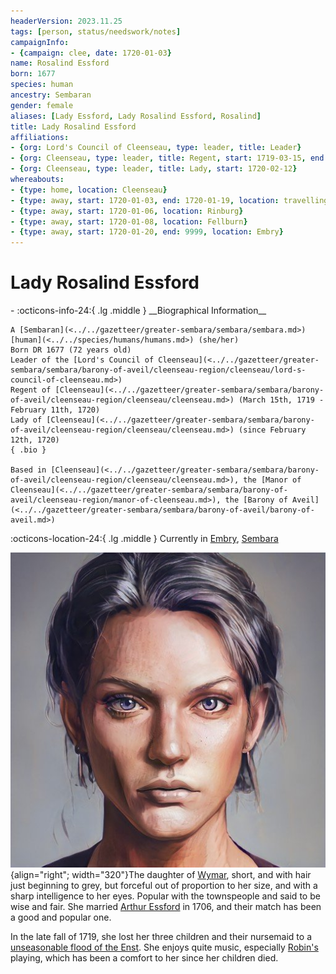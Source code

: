 ```yaml
---
headerVersion: 2023.11.25
tags: [person, status/needswork/notes]
campaignInfo:
- {campaign: clee, date: 1720-01-03}
name: Rosalind Essford
born: 1677
species: human
ancestry: Sembaran
gender: female
aliases: [Lady Essford, Lady Rosalind Essford, Rosalind]
title: Lady Rosalind Essford
affiliations:
- {org: Lord's Council of Cleenseau, type: leader, title: Leader}
- {org: Cleenseau, type: leader, title: Regent, start: 1719-03-15, end: 1720-02-11}
- {org: Cleenseau, type: leader, title: Lady, start: 1720-02-12}
whereabouts:
- {type: home, location: Cleenseau}
- {type: away, start: 1720-01-03, end: 1720-01-19, location: travelling to Embry}
- {type: away, start: 1720-01-06, location: Rinburg}
- {type: away, start: 1720-01-08, location: Fellburn}
- {type: away, start: 1720-01-20, end: 9999, location: Embry}
---
```

# Lady Rosalind Essford
<div class="grid cards ext-narrow-margin ext-one-column" markdown>
- :octicons-info-24:{ .lg .middle } __Biographical Information__

    A [Sembaran](<../../gazetteer/greater-sembara/sembara/sembara.md>) [human](<../../species/humans/humans.md>) (she/her)  
    Born DR 1677 (72 years old)  
    Leader of the [Lord's Council of Cleenseau](<../../gazetteer/greater-sembara/sembara/barony-of-aveil/cleenseau-region/cleenseau/lord-s-council-of-cleenseau.md>)  
    Regent of [Cleenseau](<../../gazetteer/greater-sembara/sembara/barony-of-aveil/cleenseau-region/cleenseau/cleenseau.md>) (March 15th, 1719 - February 11th, 1720)  
    Lady of [Cleenseau](<../../gazetteer/greater-sembara/sembara/barony-of-aveil/cleenseau-region/cleenseau/cleenseau.md>) (since February 12th, 1720)  
    { .bio }

    Based in [Cleenseau](<../../gazetteer/greater-sembara/sembara/barony-of-aveil/cleenseau-region/cleenseau/cleenseau.md>), the [Manor of Cleenseau](<../../gazetteer/greater-sembara/sembara/barony-of-aveil/cleenseau-region/manor-of-cleenseau.md>), the [Barony of Aveil](<../../gazetteer/greater-sembara/sembara/barony-of-aveil/barony-of-aveil.md>)
</div>

:octicons-location-24:{ .lg .middle } Currently in [Embry](<../../gazetteer/greater-sembara/sembara/heartlands/embry.md>), [Sembara](<../../gazetteer/greater-sembara/sembara/sembara.md>)



![Lady Rosalind Essford](../../assets/lady-rosalind-essford.png){align="right"; width="320"}The daughter of [Wymar](<./wymar-essford.md>), short, and with hair just beginning to grey, but forceful out of proportion to her size, and with a sharp intelligence to her eyes. Popular with the townspeople and said to be wise and fair. She married [Arthur Essford](<./arthur-essford.md>) in 1706, and their match has been a good and popular one. 


In the late fall of 1719, she lost her three children and their nursemaid to a [unseasonable flood of the Enst](<../../events/1700s/1719/10/tragic-flood-of-the-river-enst.md>).  She enjoys quite music, especially [Robin's](<../pcs/cleenseau/robin-of-abenfyrd.md>) playing, which has been a comfort to her since her children died. 




